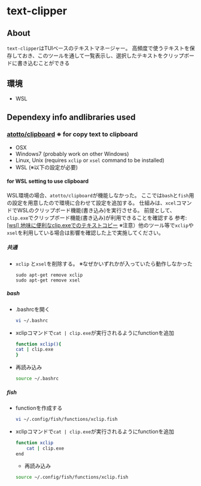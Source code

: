 # text-clipper


## About

`text-clipper`はTUIベースのテキストマネージャー。
高頻度で使うテキストを保存しておき、このツールを通して一覧表示し、選択したテキストをクリップボードに書き込むことができる

## 環境

- WSL

## Dependexy info andlibraries used

### [atotto/clipboard](https://github.com/atotto/clipboard) ※ for copy text to clipboard

- OSX
- Windows7 (probably work on other Windows)
- Linux, Unix (requires `xclip` or `xsel` command to be installed)
- WSL (※以下の設定が必要)


#### for WSL setting to use clipboard

WSL環境の場合、`atotto/clipboard`が機能しなかった。
ここでは`bash`と`fish`用の設定を用意したので環境に合わせて設定を追加する。
仕組みは、`xcel`コマンドでWSLのクリップボード機能(書き込み)を実行させる。
前提として、`clip.exe`でクリップボード機能(書き込み)が利用できることを確認する
参考: [[wsl] 地味に便利なclip.exeでのテキストコピー](https://qiita.com/sasaki_hir/items/45885960b46f87226fd8)
※注意）他のツール等で`xclip`や`xsel`を利用している場合は影響を確認した上で実施してください。

##### 共通

-  `xclip` と`xsel`を削除する。
※なぜかいずれかが入っていたら動作しなかった

    ```
    sudo apt-get remove xclip
    sudo apt-get remove xsel
    ```

##### bash

- .bashrcを開く

    ```bash
    vi ~/.bashrc
    ```

- xclipコマンドで`cat | clip.exe`が実行されるようにfunctionを追加

    ```bash
    function xclip(){
    cat | clip.exe
    }
    ```

- 再読み込み

    ```bash
    source ~/.bashrc
    ```

##### fish

- functionを作成する

    ```bash
    vi ~/.config/fish/functions/xclip.fish
    ```

- xclipコマンドで`cat | clip.exe`が実行されるようにfunctionを追加

    ```bash
    function xclip
        cat | clip.exe
    end
    ```

  - 再読み込み

  ```bash
  source ~/.config/fish/functions/xclip.fish
  ```